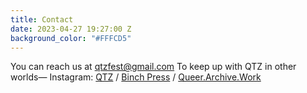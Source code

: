 ```yaml
---
title: Contact
date: 2023-04-27 19:27:00 Z
background_color: "#FFFCD5"
---
```


You can reach us at [qtzfest@gmail.com](mailto:qtzfest@gmail.com)
To keep up with QTZ in other worlds—
Instagram: [QTZ](https://www.instagram.com/qtzfest)  / [Binch Press](https://www.instagram.com/binch.press/) / [Queer.Archive.Work](https://www.instagram.com/queerarchivework)